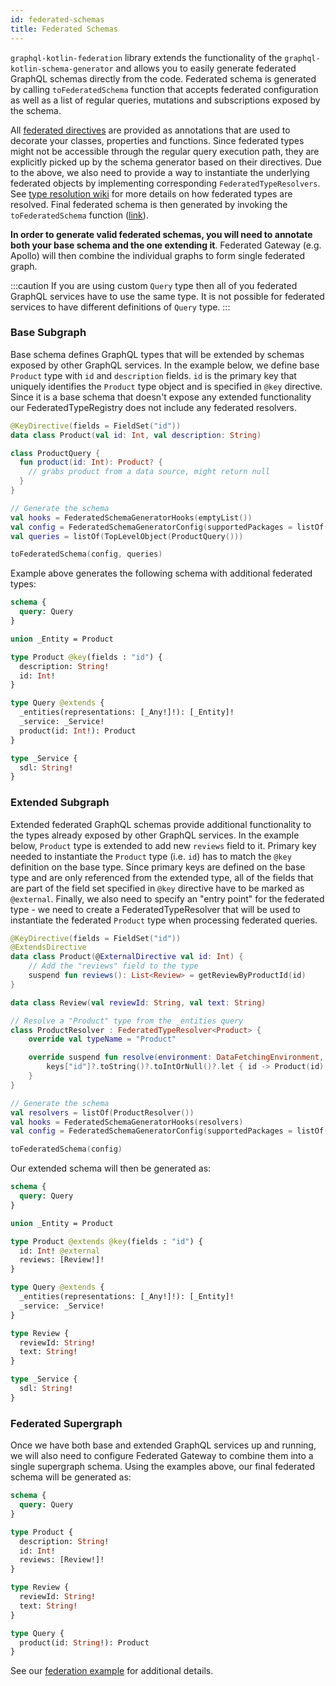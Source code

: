 ```yaml
---
id: federated-schemas
title: Federated Schemas
---
```

`graphql-kotlin-federation` library extends the functionality of the `graphql-kotlin-schema-generator` and allows you to
easily generate federated GraphQL schemas directly from the code. Federated schema is generated by calling
`toFederatedSchema` function that accepts federated configuration as well as a list of regular queries, mutations and
subscriptions exposed by the schema.

All [federated directives](federated-directives) are provided as annotations that are used to decorate your classes,
properties and functions. Since federated types might not be accessible through the regular query execution path, they
are explicitly picked up by the schema generator based on their directives. Due to the above, we also need to provide
a way to instantiate the underlying federated objects by implementing corresponding `FederatedTypeResolvers`. See
[type resolution wiki](type-resolution) for more details on how federated types are resolved. Final federated schema
is then generated by invoking the `toFederatedSchema` function
([link](https://github.com/ExpediaGroup/graphql-kotlin/blob/master/generator/graphql-kotlin-federation/src/main/kotlin/com/expediagroup/graphql/generator/federation/toFederatedSchema.kt#L34)).

**In order to generate valid federated schemas, you will need to annotate both your base schema and the one extending
it**. Federated Gateway (e.g. Apollo) will then combine the individual graphs to form single federated graph.

:::caution
If you are using custom `Query` type then all of you federated GraphQL services have to use the same type. It is
not possible for federated services to have different definitions of `Query` type.
:::

### Base Subgraph

Base schema defines GraphQL types that will be extended by schemas exposed by other GraphQL services. In the example
below, we define base `Product` type with `id` and `description` fields. `id` is the primary key that uniquely
identifies the `Product` type object and is specified in `@key` directive. Since it is a base schema that doesn't expose
any extended functionality our FederatedTypeRegistry does not include any federated resolvers.

```kotlin
@KeyDirective(fields = FieldSet("id"))
data class Product(val id: Int, val description: String)

class ProductQuery {
  fun product(id: Int): Product? {
    // grabs product from a data source, might return null
  }
}

// Generate the schema
val hooks = FederatedSchemaGeneratorHooks(emptyList())
val config = FederatedSchemaGeneratorConfig(supportedPackages = listOf("org.example"), hooks = hooks)
val queries = listOf(TopLevelObject(ProductQuery()))

toFederatedSchema(config, queries)
```

Example above generates the following schema with additional federated types:

```graphql
schema {
  query: Query
}

union _Entity = Product

type Product @key(fields : "id") {
  description: String!
  id: Int!
}

type Query @extends {
  _entities(representations: [_Any!]!): [_Entity]!
  _service: _Service!
  product(id: Int!): Product
}

type _Service {
  sdl: String!
}
```

### Extended Subgraph

Extended federated GraphQL schemas provide additional functionality to the types already exposed by other GraphQL
services. In the example below, `Product` type is extended to add new `reviews` field to it. Primary key needed to
instantiate the `Product` type (i.e. `id`) has to match the `@key` definition on the base type. Since primary keys are
defined on the base type and are only referenced from the extended type, all of the fields that are part of the field
set specified in `@key` directive have to be marked as `@external`. Finally, we also need to specify an "entry point"
for the federated type - we need to create a FederatedTypeResolver that will be used to instantiate the federated
`Product` type when processing federated queries.

```kotlin
@KeyDirective(fields = FieldSet("id"))
@ExtendsDirective
data class Product(@ExternalDirective val id: Int) {
    // Add the "reviews" field to the type
    suspend fun reviews(): List<Review> = getReviewByProductId(id)
}

data class Review(val reviewId: String, val text: String)

// Resolve a "Product" type from the _entities query
class ProductResolver : FederatedTypeResolver<Product> {
    override val typeName = "Product"

    override suspend fun resolve(environment: DataFetchingEnvironment, representations: List<Map<String, Any>>): List<Product?> = representations.map { keys ->
        keys["id"]?.toString()?.toIntOrNull()?.let { id -> Product(id) }
    }
}

// Generate the schema
val resolvers = listOf(ProductResolver())
val hooks = FederatedSchemaGeneratorHooks(resolvers)
val config = FederatedSchemaGeneratorConfig(supportedPackages = listOf("org.example"), hooks = hooks)

toFederatedSchema(config)
```

Our extended schema will then be generated as:

```graphql
schema {
  query: Query
}

union _Entity = Product

type Product @extends @key(fields : "id") {
  id: Int! @external
  reviews: [Review!]!
}

type Query @extends {
  _entities(representations: [_Any!]!): [_Entity]!
  _service: _Service!
}

type Review {
  reviewId: String!
  text: String!
}

type _Service {
  sdl: String!
}
```

### Federated Supergraph

Once we have both base and extended GraphQL services up and running, we will also need to configure Federated Gateway
to combine them into a single supergraph schema. Using the examples above, our final federated schema will be generated as:

```graphql
schema {
  query: Query
}

type Product {
  description: String!
  id: Int!
  reviews: [Review!]!
}

type Review {
  reviewId: String!
  text: String!
}

type Query {
  product(id: String!): Product
}
```

See our [federation example](https://github.com/ExpediaGroup/graphql-kotlin/tree/master/examples/federation) for additional details.
